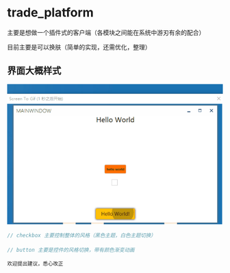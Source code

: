 # trade_platform

主要是想做一个插件式的客户端（各模块之间能在系统中游刃有余的配合）

目前主要是可以换肤（简单的实现，还需优化，整理）

## 界面大概样式

![主界面](./markdown/主页面.gif)

```csharp
// checkbox 主要控制整体的风格（黑色主题，白色主题切换）

// button 主要是控件的风格切换，带有颜色渐变动画
```
` 欢迎提出建议，悉心改正 `